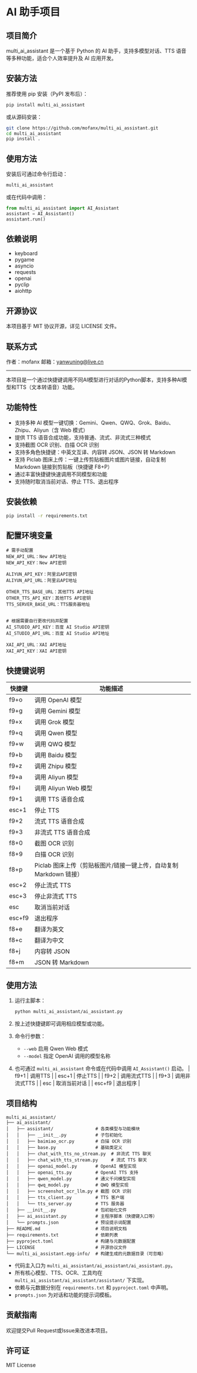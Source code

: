 # AI 助手项目

## 项目简介

multi_ai_assistant 是一个基于 Python 的 AI 助手，支持多模型对话、TTS 语音等多种功能，适合个人效率提升及 AI 应用开发。

## 安装方法

推荐使用 pip 安装（PyPI 发布后）：

```bash
pip install multi_ai_assistant
```

或从源码安装：

```bash
git clone https://github.com/mofanx/multi_ai_assistant.git
cd multi_ai_assistant
pip install .
```

## 使用方法

安装后可通过命令行启动：

```bash
multi_ai_assistant
```

或在代码中调用：

```python
from multi_ai_assistant import AI_Assistant
assistant = AI_Assistant()
assistant.run()
```


## 依赖说明

- keyboard
- pygame
- asyncio
- requests
- openai
- pyclip
- aiohttp

## 开源协议

本项目基于 MIT 协议开源，详见 LICENSE 文件。

## 联系方式

作者：mofanx
邮箱：yanwuning@live.cn

---

本项目是一个通过快捷键调用不同AI模型进行对话的Python脚本，支持多种AI模型和TTS（文本转语音）功能。

## 功能特性

- 支持多种 AI 模型一键切换：Gemini、Qwen、QWQ、Grok、Baidu、Zhipu、Aliyun（含 Web 模式）
- 提供 TTS 语音合成功能，支持普通、流式、非流式三种模式
- 支持截图 OCR 识别、白描 OCR 识别
- 支持多角色快捷键：中英文互译、内容转 JSON、JSON 转 Markdown
- 支持 Piclab 图床上传：一键上传剪贴板图片或图片链接，自动复制 Markdown 链接到剪贴板（快捷键 F8+P）
- 通过丰富快捷键快速调用不同模型和功能
- 支持随时取消当前对话、停止 TTS、退出程序

## 安装依赖

```bash
pip install -r requirements.txt
```

## 配置环境变量

   ```
   # 需手动配置
   NEW_API_URL：New API地址
   NEW_API_KEY：New API密钥

   ALIYUN_API_KEY：阿里云API密钥
   ALIYUN_API_URL：阿里云API地址

   OTHER_TTS_BASE_URL：其他TTS API地址
   OTHER_TTS_API_KEY：其他TTS API密钥
   TTS_SERVER_BASE_URL：TTS服务器地址


   # 根据需要自行更改代码并配置
   AI_STUDIO_API_KEY：百度 AI Studio API密钥
   AI_STUDIO_API_URL：百度 AI Studio API地址

   XAI_API_URL：XAI API地址
   XAI_API_KEY：XAI API密钥
   
   ```

## 快捷键说明

| 快捷键    | 功能描述                |
|-----------|-------------------------|
| f9+o      | 调用 OpenAI 模型        |
| f9+g      | 调用 Gemini 模型        |
| f9+x      | 调用 Grok 模型          |
| f9+q      | 调用 Qwen 模型          |
| f9+w      | 调用 QWQ 模型           |
| f9+b      | 调用 Baidu 模型         |
| f9+z      | 调用 Zhipu 模型         |
| f9+a      | 调用 Aliyun 模型        |
| f9+l      | 调用 Aliyun Web 模型    |
| f9+1      | 调用 TTS 语音合成       |
| esc+1     | 停止 TTS                |
| f9+2      | 流式 TTS 语音合成       |
| f9+3      | 非流式 TTS 语音合成     |
| f8+0      | 截图 OCR 识别           |
| f8+9      | 白描 OCR 识别           |
| f8+p      | Piclab 图床上传（剪贴板图片/链接一键上传，自动复制 Markdown 链接） |
| esc+2     | 停止流式 TTS            |
| esc+3     | 停止非流式 TTS          |
| esc       | 取消当前对话            |
| esc+f9    | 退出程序                |
| f8+e      | 翻译为英文              |
| f8+c      | 翻译为中文              |
| f8+j      | 内容转 JSON             |
| f8+m      | JSON 转 Markdown        |

## 使用方法

1. 运行主脚本：
   ```bash
   python multi_ai_assistant/ai_assistant.py
   ```

2. 按上述快捷键即可调用相应模型或功能。

3. 命令行参数：
   - `--web` 启用 Qwen Web 模式
   - `--model` 指定 OpenAI 调用的模型名称

4. 也可通过 `multi_ai_assistant` 命令或在代码中调用 `AI_Assistant()` 启动。
   | f9+1         | 调用TTS                |
   | esc+1        | 停止TTS                |
   | f9+2         | 调用流式TTS            |
   | f9+3         | 调用非流式TTS          |
   | esc          | 取消当前对话           |
   | esc+f9       | 退出程序               |

## 项目结构

```
multi_ai_assistant/
├── ai_assistant/
│   ├── assistant/                # 各类模型与功能模块
│   │   ├── __init__.py           # 子包初始化
│   │   ├── baimiao_ocr.py        # 白描 OCR 识别
│   │   ├── base.py               # 基础类定义
│   │   ├── chat_with_tts_no_stream.py  # 非流式 TTS 聊天
│   │   ├── chat_with_tts_stream.py     # 流式 TTS 聊天
│   │   ├── openai_model.py       # OpenAI 模型实现
│   │   ├── openai_tts.py         # OpenAI TTS 支持
│   │   ├── qwen_model.py         # 通义千问模型实现
│   │   ├── qwq_model.py          # QWQ 模型实现
│   │   ├── screenshot_ocr_llm.py # 截图 OCR 识别
│   │   ├── tts_client.py         # TTS 客户端
│   │   └── tts_server.py         # TTS 服务器
│   ├── __init__.py               # 包初始化文件
│   ├── ai_assistant.py           # 主程序脚本（快捷键入口等）
│   └── prompts.json              # 预设提示词配置
├── README.md                     # 项目说明文档
├── requirements.txt              # 依赖列表
├── pyproject.toml                # 构建与元数据配置
├── LICENSE                       # 开源协议文件
└── multi_ai_assistant.egg-info/  # 构建生成的元数据目录（可忽略）   
```

- 代码主入口为 `multi_ai_assistant/ai_assistant/ai_assistant.py`。
- 所有核心模型、TTS、OCR、工具均在 `multi_ai_assistant/ai_assistant/assistant/` 下实现。
- 依赖与元数据分别在 `requirements.txt` 和 `pyproject.toml` 中声明。
- `prompts.json` 为对话和功能的提示词模板。

## 贡献指南

欢迎提交Pull Request或Issue来改进本项目。

## 许可证

MIT License